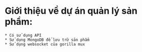 # Giới thiệu về dự án quản lý sản phẩm:
    * Có sử dụng API
    * Sử dụng MongoDB để lưu trữ sản phẩm
    * Sử dụng websocket của gorilla mux